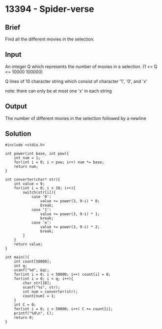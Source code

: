 # 13394 - Spider-verse

## Brief
Find all the different movies in the selection.

## Input
An integer Q which represents the number of movies in a selection. (1 <= Q <= 10000 100000)

Q lines of 10 character string which consist of character '1', '0', and 'x'

note: there can only be at most one 'x' in each string

## Output
The number of different movies in the selection followed by a newline

## Solution
```c=
#include <stdio.h>

int power(int base, int pow){
    int num = 1;
    for(int i = 0; i < pow; i++) num *= base;
    return num;
}

int converter(char* str){
    int value = 0;
    for(int i = 0; i < 10; i++){
        switch(str[i]){
            case '0':
                value += power(3, 9-i) * 0;
                break;
            case '1':
                value += power(3, 9-i) * 1;
                break;
            case 'x':
                value += power(3, 9-i) * 2;
                break;
        }
    }
    return value;
}

int main(){
    int count[50000];
    int q;
    scanf("%d", &q);
    for(int i = 0; i < 50000; i++) count[i] = 0;
    for(int i = 0; i < q; i++){
        char str[10];
        scanf("%s", str);
        int num = converter(str);
        count[num] = 1;
    }
    int C = 0;
    for(int i = 0; i < 50000; i++) C += count[i];
    printf("%d\n", C);
    return 0;
}
```